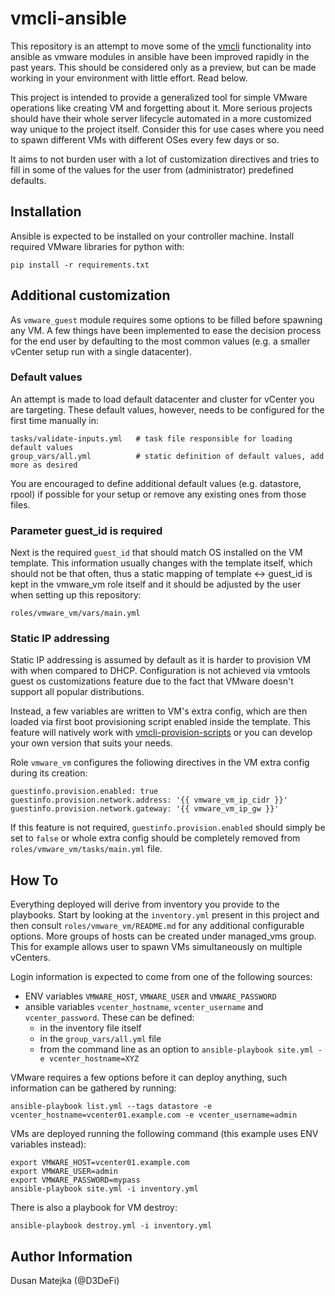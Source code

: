 vmcli-ansible
=============

This repository is an attempt to move some of the [vmcli](https://github.com/D3DeFi/vmcli) functionality into ansible
as vmware modules in ansible have been improved rapidly in the past years. This should be considered only as a preview,
but can be made working in your environment with little effort. Read below.

This project is intended to provide a generalized tool for simple VMware operations like creating VM and forgetting
about it. More serious projects should have their whole server lifecycle automated in a more customized way unique
to the project itself. Consider this for use cases where you need to spawn different VMs with different OSes every few
days or so.

It aims to not burden user with a lot of customization directives and tries to fill in some of the values for the
user from (administrator) predefined defaults.

Installation
------------

Ansible is expected to be installed on your controller machine. Install required VMware libraries for python with:

    pip install -r requirements.txt


Additional customization
------------------------

As `vmware_guest` module requires some options to be filled before spawning any VM. A few things have been
implemented to ease the decision process for the end user by defaulting to the most common values
(e.g. a smaller vCenter setup run with a single datacenter).

### Default values

An attempt is made to load default datacenter and cluster for vCenter you are targeting. These default
values, however, needs to be configured for the first time manually in:

    tasks/validate-inputs.yml   # task file responsible for loading default values
    group_vars/all.yml          # static definition of default values, add more as desired

You are encouraged to define additional default values (e.g. datastore, rpool) if possible for your setup or remove
any existing ones from those files.

### Parameter guest\_id is required

Next is the required `guest_id` that should match OS installed on the VM template. This information usually changes
with the template itself, which should not be that often, thus a static mapping of template <-> guest\_id is kept
in the vmware\_vm role itself and it should be adjusted by the user when setting up this repository:

	roles/vmware_vm/vars/main.yml

### Static IP addressing

Static IP addressing is assumed by default as it is harder to provision VM with when compared to DHCP. Configuration
is not achieved via vmtools guest os customizations feature due to the fact that VMware doesn't support all popular
distributions.

Instead, a few variables are written to VM's extra config, which are then loaded via first boot provisioning script
enabled inside the template. This feature will natively work with
[vmcli-provision-scripts](https://github.com/D3DeFi/vmcli-provision-scripts)
or you can develop your own version that suits your needs.

Role `vmware_vm` configures the following directives in the VM extra config during its creation:

    guestinfo.provision.enabled: true
    guestinfo.provision.network.address: '{{ vmware_vm_ip_cidr }}'
    guestinfo.provision.network.gateway: '{{ vmware_vm_ip_gw }}'

If this feature is not required, `guestinfo.provision.enabled` should simply be set to `false` or whole extra config
should be completely removed from `roles/vmware_vm/tasks/main.yml` file.


How To
------

Everything deployed will derive from inventory you provide to the playbooks. Start by looking at the `inventory.yml`
present in this project and then consult `roles/vmware_vm/README.md` for any additional configurable options.
More groups of hosts can be created under managed\_vms group. This for example allows user to spawn VMs simultaneously
on multiple vCenters.

Login information is expected to come from one of the following sources:

* ENV variables `VMWARE_HOST`, `VMWARE_USER` and `VMWARE_PASSWORD`
* ansible variables `vcenter_hostname`, `vcenter_username` and `vcenter_password`. These can be defined:
  * in the inventory file itself
  * in the `group_vars/all.yml` file
  * from the command line as an option to `ansible-playbook site.yml -e vcenter_hostname=XYZ`

VMware requires a few options before it can deploy anything, such information can be gathered by running:

    ansible-playbook list.yml --tags datastore -e vcenter_hostname=vcenter01.example.com -e vcenter_username=admin

VMs are deployed running the following command (this example uses ENV variables instead):

    export VMWARE_HOST=vcenter01.example.com
    export VMWARE_USER=admin
    export VMWARE_PASSWORD=mypass
    ansible-playbook site.yml -i inventory.yml

There is also a playbook for VM destroy:

    ansible-playbook destroy.yml -i inventory.yml

Author Information
------------------

Dusan Matejka (@D3DeFi)


